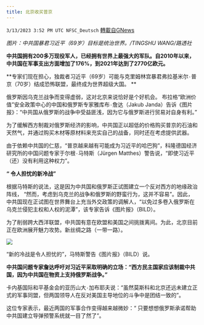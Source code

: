 ```yaml
---
title: 北京收买普京
---
```

`3/13/2023 3:52 PM UTC NFSC_Deutsch` [轉載自GNews](https://gnews.org/articles/1010139)

*图片：中共国暴君习近平（69岁）目标是统治世界。/TINGSHU WANG/路透社*


**中共国拥有200多万现役军人，已经拥有世界上最强大的军队。自2010年以来，中共国在军事支出方面增加了176%，到2021年达到了2770亿欧元。**



 **专家们现在担心，独裁者习近平（69岁）可能与克里姆林宫暴君弗拉基米尔٠普京（70岁）结成恐怖联盟，最终成为世界超级大国。
**


俄罗斯因乌克兰战争而变得虚弱，这对北京来说恰好是个好机会。 布拉格“欧洲价值”安全政策中心的中国和俄罗斯专家雅库布٠詹达（Jakub Janda）告诉《图片报》：“中共国从俄罗斯的战争中受益匪浅，因为它与俄罗斯进行贸易对自身有利。”



为了缓解西方制裁对俄罗斯经济的影响，中共国正以超低的价格购买普京的石油和天然气，并通过购买木材等原材料来充实自己的战备，同时还在考虑提供武器。



由于依赖中共国的仁慈，“普京越来越有可能成为习近平的哈巴狗”，科隆德国经济研究所的中国问题专家于尔根٠马特斯（Jürgen Matthes）警告说，“即使习近平（还）没有利用这种权力”。



**“ 令人担忧的新冷战”**


根据马特斯的说法，这是因为中共国和俄罗斯正试图建立一个反对西方的地缘政治阵线， “然而，考虑到乌克兰的战争和俄罗斯的野蛮行为，这并不容易”。因此，中共国现在正试图在世界舞台上充当外交政策的调解人，“以免过多卷入俄罗斯在乌克兰侵犯主权和人权的泥潭”，该专家告诉《图片报》（BILD）。


为了削弱跨大西洋联盟，中共国有意在欧盟和美国之间挑拨离间。为此，北京目前正在欧洲展开魅力攻势。新丝绸之路（一带一路）。



![](https://i.imgur.com/4cKSUs9.jpg)



“新的冷战是令人担忧的”，马特斯警告《图片报》（BILD）说。


**中共国问题专家詹达呼吁对习近平采取明确的立场：“西方民主国家应该制裁中共国，因为中共国在物资上支持俄罗斯战争。”**


卡内基国际和平基金会的亚历山大٠加布耶夫说：“虽然莫斯科和北京还远未建立正式的军事同盟，但两国领导人在反对美国主导地位的斗争中是团结一致的”。


这位专家表示，最近两国的军事合作变得越来越微妙：“ 只要想想俄罗斯承诺帮助中共国建立导弹预警系统就一目了然了”。

